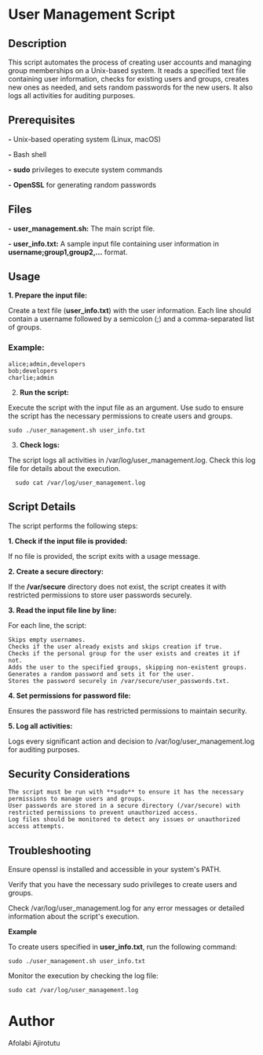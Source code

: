 # **User Management Script**

## **Description**

This script automates the process of creating user accounts and managing group memberships on a Unix-based system. It reads a specified text file containing user information, checks for existing users and groups, creates new ones as needed, and sets random passwords for the new users. It also logs all activities for auditing purposes.

## **Prerequisites**

**-** Unix-based operating system (Linux, macOS)

**-** Bash shell

**-** **sudo** privileges to execute system commands

**-** **OpenSSL** for generating random passwords


## **Files**


**-** **user_management.sh:** The main script file.

**-** **user_info.txt:** A sample input file containing user information in **username;group1,group2,...** format.


## **Usage**

**1. Prepare the input file:**

Create a text file (**user_info.txt**) with the user information. Each line should contain a username followed by a semicolon (;) and a comma-separated list of groups.

### **Example:**


    alice;admin,developers
    bob;developers
    charlie;admin
    
2.  **Run the script:**

Execute the script with the input file as an argument. Use sudo to ensure the script has the necessary permissions to create users and groups.

    sudo ./user_management.sh user_info.txt

3.   **Check logs:**

The script logs all activities in /var/log/user_management.log. Check this log file for details about the execution.

      sudo cat /var/log/user_management.log

## **Script Details**

The script performs the following steps:

**1. Check if the input file is provided:**

If no file is provided, the script exits with a usage message.

**2. Create a secure directory:**

If the **/var/secure** directory does not exist, the script creates it with restricted permissions to store user passwords securely.

**3. Read the input file line by line:**

For each line, the script:

    Skips empty usernames.
    Checks if the user already exists and skips creation if true.
    Checks if the personal group for the user exists and creates it if not.
    Adds the user to the specified groups, skipping non-existent groups.
    Generates a random password and sets it for the user.
    Stores the password securely in /var/secure/user_passwords.txt.
    
**4. Set permissions for password file:**

Ensures the password file has restricted permissions to maintain security.

**5. Log all activities:**

Logs every significant action and decision to /var/log/user_management.log for auditing purposes.

## **Security Considerations**

    The script must be run with **sudo** to ensure it has the necessary permissions to manage users and groups.
    User passwords are stored in a secure directory (/var/secure) with restricted permissions to prevent unauthorized access.
    Log files should be monitored to detect any issues or unauthorized access attempts.

## **Troubleshooting**

Ensure openssl is installed and accessible in your system's PATH.

Verify that you have the necessary sudo privileges to create users and groups.

Check /var/log/user_management.log for any error messages or detailed information about the script's execution.

**Example**

To create users specified in **user_info.txt**, run the following command:


    sudo ./user_management.sh user_info.txt

Monitor the execution by checking the log file:

    sudo cat /var/log/user_management.log

    

# **Author**

Afolabi Ajirotutu
    
